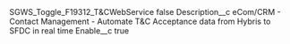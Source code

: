 <?xml version="1.0" encoding="UTF-8"?>
<CustomMetadata xmlns="http://soap.sforce.com/2006/04/metadata" xmlns:xsi="http://www.w3.org/2001/XMLSchema-instance" xmlns:xsd="http://www.w3.org/2001/XMLSchema">
    <label>SGWS_Toggle_F19312_T&amp;CWebService</label>
    <protected>false</protected>
    <values>
        <field>Description__c</field>
        <value xsi:type="xsd:string">eCom/CRM - Contact Management - Automate T&amp;C Acceptance data from Hybris to SFDC in real time</value>
    </values>
    <values>
        <field>Enable__c</field>
        <value xsi:type="xsd:boolean">true</value>
    </values>
</CustomMetadata>
